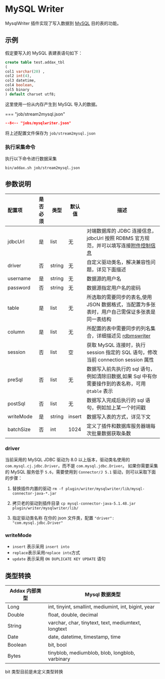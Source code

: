 # MySQL Writer

MysqlWriter 插件实现了写入数据到 [MySQL][1] 目的表的功能。

## 示例

假定要写入的 MySQL 表建表语句如下：

```sql
create table test.addax_tbl
(
col1 varchar(20) ,
col2 int(4),
col3 datetime,
col4 boolean,
col5 binary
) default charset utf8;
```

这里使用一份从内存产生到 MySQL 导入的数据。

=== "job/stream2mysql.json"

```json
--8<-- "jobs/mysqlwriter.json"
```

将上述配置文件保存为 `job/stream2mysql.json`

### 执行采集命令

执行以下命令进行数据采集

```shell
bin/addax.sh job/stream2mysql.json
```

## 参数说明

| 配置项    | 是否必须 | 类型   | 默认值 | 描述                                                                                              |
| :-------- | :------: | ------ | ------ | ------------------------------------------------------------------------------------------------- |
| jdbcUrl   |    是    | list   | 无     | 对端数据库的 JDBC 连接信息，jdbcUrl 按照 RDBMS 官方规范，并可以填写连接[附件控制信息][2]          |
| driver    |    否    | string | 无     | 自定义驱动类名，解决兼容性问题，详见下面描述                                                      |
| username  |    是    | string | 无     | 数据源的用户名                                                                                    |
| password  |    否    | string | 无     | 数据源指定用户名的密码                                                                            |
| table     |    是    | list   | 无     | 所选取的需要同步的表名,使用 JSON 数据格式，当配置为多张表时，用户自己需保证多张表是同一表结构     |
| column    |    是    | list   | 无     | 所配置的表中需要同步的列名集合，详细描述见 [rdbmswriter][3]                                       |
| session   |    否    | list   | 空     | 获取 MySQL 连接时，执行 session 指定的 SQL 语句，修改当前 connection session 属性         |
| preSql    |    否    | list   | 无     | 数据写入前先执行的 sql 语句，例如清除旧数据,如果 Sql 中有你需要操作到的表名称，可用 `@table` 表示 |
| postSql   |    否    | list   | 无     | 数据写入完成后执行的 sql 语句，例如加上某一个时间戳                                               |
| writeMode |    是    | string | insert | 数据写入表的方式，详见下文                                                                        |
| batchSize |    否    | int    | 1024   | 定义了插件和数据库服务器端每次批量数据获取条数                                                    |

### driver

当前采用的 MySQL JDBC 驱动为 8.0 以上版本，驱动类名使用的 `com.mysql.cj.jdbc.Driver`，而不是 `com.mysql.jdbc.Driver`。
如果你需要采集的 MySQL 服务低于 `5.6`，需要使用到 `Connector/J 5.1` 驱动，则可以采取下面的步骤：

1. 替换插件内置的驱动
  `rm -f plugin/writer/mysqlwriter/lib/mysql-connector-java-*.jar`

2. 拷贝老的驱动到插件目录
  `cp mysql-connector-java-5.1.48.jar plugin/writer/mysqlwriter/lib/`

3. 指定驱动类名称
  在你的 json 文件类，配置 `"driver": "com.mysql.jdbc.Driver"`

### writeMode

- `insert` 表示采用 `insert into`
- `replace`表示采用`replace into`方式
- `update` 表示采用 `ON DUPLICATE KEY UPDATE` 语句

## 类型转换

| Addax 内部类型 | Mysql 数据类型                                       |
| -------------- | ---------------------------------------------------- |
| Long           | int, tinyint, smallint, mediumint, int, bigint, year |
| Double         | float, double, decimal                               |
| String         | varchar, char, tinytext, text, mediumtext, longtext  |
| Date           | date, datetime, timestamp, time                      |
| Boolean        | bit, bool                                            |
| Bytes          | tinyblob, mediumblob, blob, longblob, varbinary      |

bit 类型目前是未定义类型转换

[1]: https://www.mysql.com
[2]: http://dev.mysql.com/doc/connector-j/en/connector-j-reference-configuration-properties.html
[3]: ../rdbmswriter
